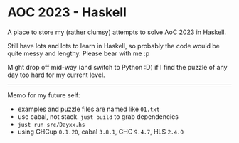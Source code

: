 # AOC 2023 - Haskell

A place to store my (rather clumsy) attempts to solve AoC 2023 in Haskell.



Still have lots and lots to learn in Haskell, 
so probably the code would be quite messy and lengthy. Please bear with me :p

Might drop off mid-way (and switch to Python :D) if I find the puzzle of any day too hard for my current level.




---

Memo for my future self: 
 - examples and puzzle files are named like `01.txt`
 - use cabal, not stack. `just build` to grab dependencies
 - `just run src/Dayxx.hs`
 - using GHCup `0.1.20`, cabal `3.8.1`, GHC `9.4.7`, HLS `2.4.0`


